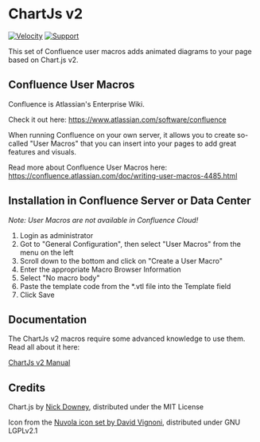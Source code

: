 <h1><img src="https://github.com/glewe/confluence-user-macros/raw/master/src/chartjsv2/kchart.png?raw=true" align="left" alt=""/>ChartJs v2</h1>

[![Velocity](https://img.shields.io/badge/Language-Velocity-informational.svg)](https://velocity.apache.org/)
[![Support](https://img.shields.io/badge/Supported-yes-009900.svg)](https://github.com/glewe/confluence-user-macros/issues)

This set of Confluence user macros adds animated diagrams to your page based on Chart.js v2.

## Confluence User Macros

Confluence is Atlassian's Enterprise Wiki.

Check it out here: https://www.atlassian.com/software/confluence

When running Confluence on your own server, it allows you to create so-called "User Macros" that you can insert into your pages to add great features and visuals.

Read more about Confluence User Macros here:
https://confluence.atlassian.com/doc/writing-user-macros-4485.html

## Installation in Confluence Server or Data Center

_Note: User Macros are not available in Confluence Cloud!_

1. Login as administrator
1. Got to "General Configuration", then select "User Macros" from the menu on the left
1. Scroll down to the bottom and click on "Create a User Macro"
1. Enter the appropriate Macro Browser Information
1. Select "No macro body"
1. Paste the template code from the \*.vtl file into the Template field
1. Click Save

## Documentation

The ChartJs v2 macros require some advanced knowledge to use them. Read all about it here:

[ChartJs v2 Manual](https://lewe.gitbook.io/confluence-user-macros/readme-1)

## Credits

Chart.js by [Nick Downey](http://www.chartjs.org/), distributed under the MIT License

Icon from the [Nuvola icon set by David Vignoni](http://www.icon-king.com/projects/nuvola/), distributed under GNU LGPLv2.1
